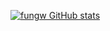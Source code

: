 [![fungw GitHub stats](https://github-readme-stats.vercel.app/api?username=fungw&count_private=true&show_icons=true&theme=outrun)](https://github.com/anuraghazra/github-readme-stats)
